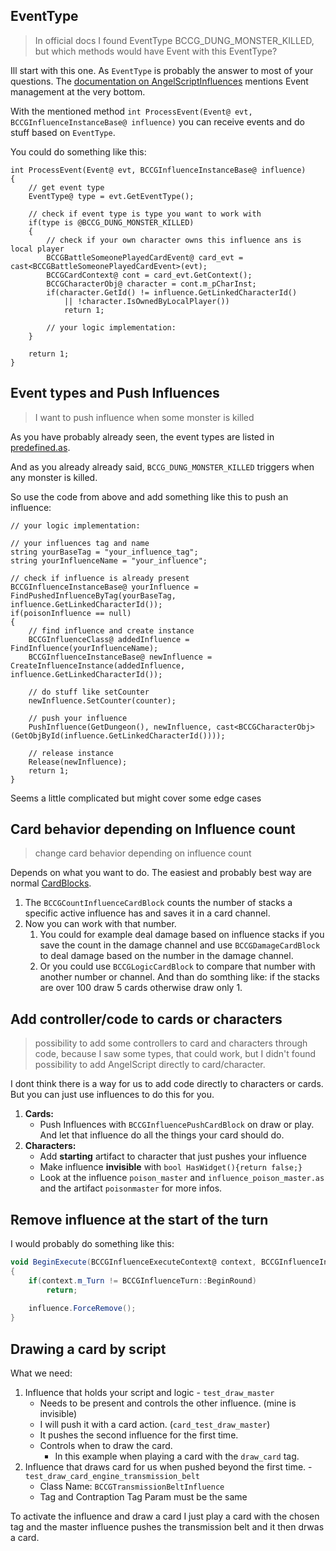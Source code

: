 ## EventType
> In official docs I found EventType BCCG_DUNG_MONSTER_KILLED, but which methods would have Event with this EventType?

Ill start with this one. As `EventType` is probably the answer to most of your questions.
The [documentation on AngelScriptInfluences](https://github.com/ThingTrunkOfficial/hellcard-mod-support/blob/main/docs/AngelScriptInfluences.md#event-management) mentions Event management at the very bottom.

With the mentioned method `int ProcessEvent(Event@ evt, BCCGInfluenceInstanceBase@ influence)` you can receive events and do stuff based on `EventType`.

You could do something like this:

```
int ProcessEvent(Event@ evt, BCCGInfluenceInstanceBase@ influence)
{
    // get event type
    EventType@ type = evt.GetEventType();

    // check if event type is type you want to work with
    if(type is @BCCG_DUNG_MONSTER_KILLED)
    {
        // check if your own character owns this influence ans is local player
        BCCGBattleSomeonePlayedCardEvent@ card_evt = cast<BCCGBattleSomeonePlayedCardEvent>(evt);
        BCCGCardContext@ cont = card_evt.GetContext();
        BCCGCharacterObj@ character = cont.m_pCharInst;
        if(character.GetId() != influence.GetLinkedCharacterId() 
            || !character.IsOwnedByLocalPlayer())
            return 1;
        
        // your logic implementation:
    }

    return 1;
}
```

## Event types and Push Influences
> I want to push influence when some monster is killed


As you have probably already seen, the event types are listed in [predefined.as](https://github.com/ThingTrunkOfficial/hellcard-mod-support/blob/main/mod_hexer/ccg_mod/3350421454/scripts/as.predefined).

And as you already already said, `BCCG_DUNG_MONSTER_KILLED` triggers when any monster is killed.

So use the code from above and add something like this to push an influence:

```
// your logic implementation:

// your influences tag and name
string yourBaseTag = "your_influence_tag";
string yourInfluenceName = "your_influence";

// check if influence is already present
BCCGInfluenceInstanceBase@ yourInfluence = FindPushedInfluenceByTag(yourBaseTag, influence.GetLinkedCharacterId());
if(poisonInfluence == null)
{
    // find influence and create instance
    BCCGInfluenceClass@ addedInfluence = FindInfluence(yourInfluenceName);
    BCCGInfluenceInstanceBase@ newInfluence = CreateInfluenceInstance(addedInfluence, influence.GetLinkedCharacterId());
    
    // do stuff like setCounter
    newInfluence.SetCounter(counter);

    // push your influence
    PushInfluence(GetDungeon(), newInfluence, cast<BCCGCharacterObj>(GetObjById(influence.GetLinkedCharacterId())));

    // release instance
    Release(newInfluence);
    return 1;
}
```

Seems a little complicated but might cover some edge cases

## Card behavior depending on Influence count
> change card behavior depending on influence count

Depends on what you want to do. The easiest and probably best way are normal [CardBlocks](https://github.com/ThingTrunkOfficial/hellcard-mod-support/blob/main/docs/CreatingNewCard.md#behaviors).

1. The `BCCGCountInfluenceCardBlock` counts the number of stacks a specific active influence has and saves it in a card channel.
2. Now you can work with that number. 
   1. You could for example deal damage based on influence stacks if you save the count in the damage channel and use `BCCGDamageCardBlock` to deal damage based on the number in the damage channel.
   2. Or you could use `BCCGLogicCardBlock` to compare that number with another number or channel. And than do somthing like: if the stacks are over 100 draw 5 cards otherwise draw only 1.

## Add controller/code to cards or characters
> possibility to add some controllers to card and characters through code, because I saw some types, that could work, but I didn't found possibility to add AngelScript directly to card/character. 

I dont think there is a way for us to add code directly to characters or cards. 
But you can just use influences to do this for you. 

1. **Cards:** 
   - Push Influences with `BCCGInfluencePushCardBlock` on draw or play. And let that influence do all the things your card should do.
2. **Characters:** 
   - Add **starting** artifact to character that just pushes your influence
   - Make influence **invisible** with `bool HasWidget(){return false;}`
   - Look at the influence `poison_master` and `influence_poison_master.as` and the artifact `poisonmaster` for more infos.

## Remove influence at the start of the turn

I would probably do something like this:

``` as
void BeginExecute(BCCGInfluenceExecuteContext@ context, BCCGInfluenceInstanceBase@ influence)
{
    if(context.m_Turn != BCCGInfluenceTurn::BeginRound)
        return;
    
    influence.ForceRemove();
}
```

## Drawing a card by script

What we need:
1. Influence that holds your script and logic - `test_draw_master`
   - Needs to be present and controls the other influence. (mine is invisible)
   - I will push it with a card action. (`card_test_draw_master`)
   - It pushes the second influence for the first time.
   - Controls when to draw the card.
     - In this example when playing a card with the `draw_card` tag.
2. Influence that draws card for us when pushed beyond the first time. - `test_draw_card_engine_transmission_belt`
   - Class Name: `BCCGTransmissionBeltInfluence`
   - Tag and Contraption Tag Param must be the same

To activate the influence and draw a card I just play a card with the chosen tag and the master influence pushes the transmission belt and it then drwas a card.

